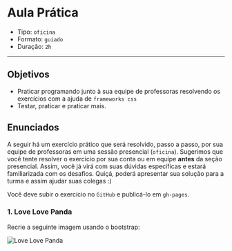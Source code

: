 # Aula Prática

- Tipo: `oficina`
- Formato: `guiado`
- Duração: `2h`

***

## Objetivos

- Praticar programando junto à sua equipe de professoras resolvendo os
  exercícios com a ajuda de `frameworks css`
- Testar, praticar e praticar mais.

## Enunciados

A seguir há um exercício prático que será resolvido, passo a passo, por sua
equipe de professoras em uma sessão presencial (`oficina`). Sugerimos que você
tente resolver o exercício por sua conta ou em equipe **antes** da seção
presencial. Assim, você já virá com suas dúvidas específicas e estará
familiarizada com os desafios. Quiçá, poderá apresentar sua solução para a turma
e assim ajudar suas colegas :)

Você deve subir o exercício no `GitHub` e publicá-lo em `gh-pages`.

### 1. Love Love Panda

Recrie a seguinte imagem usando o bootstrap:

![Love Love
Panda](https://user-images.githubusercontent.com/25912510/54453586-a0e16980-4725-11e9-934e-eec1b991d18c.png)

<!-- ### 1. Template de Bootstrap

Volte a fazer sua página para amantes dos pandas mas agora usando a *grid* e
elementos ou componentes do framework de Materialize. Reutilize as imagens de
seu desafio anterior.

![Love Love
Panda](https://user-images.githubusercontent.com/25912510/54453586-a0e16980-4725-11e9-934e-eec1b991d18c.png)
